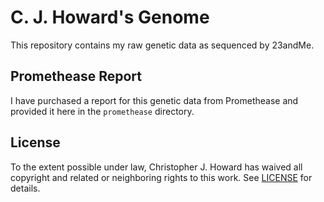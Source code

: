 # C. J. Howard's Genome

This repository contains my raw genetic data as sequenced by 23andMe.

## Promethease Report

I have purchased a report for this genetic data from Promethease and provided it here in the `promethease` directory.

## License

To the extent possible under law, Christopher J. Howard has waived all copyright and related or neighboring rights to this work. See [LICENSE](./LICENSE) for details.
